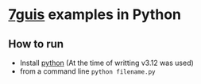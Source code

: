 # [7guis](https://eugenkiss.github.io/7guis/tasks) examples in Python

## How to run
- Install [python](https://www.python.org/downloads/) (At the time of writting v3.12 was used)
- from a command line `python filename.py`